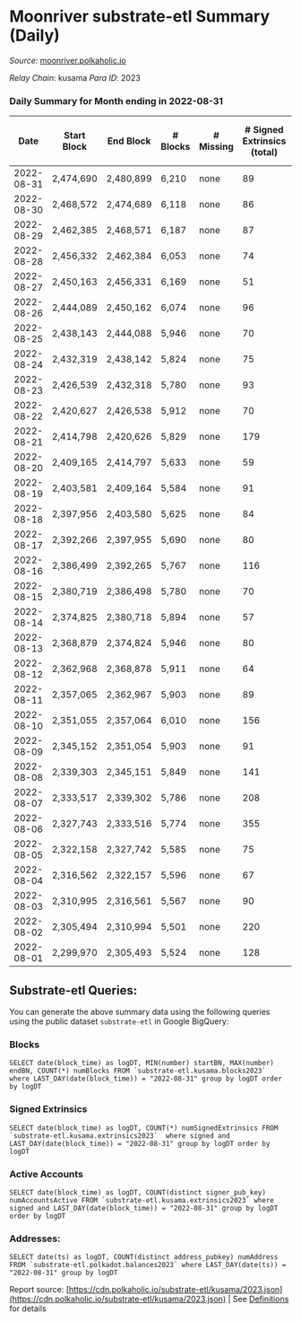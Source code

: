 # Moonriver substrate-etl Summary (Daily)

_Source_: [moonriver.polkaholic.io](https://moonriver.polkaholic.io)

*Relay Chain*: kusama
*Para ID*: 2023



### Daily Summary for Month ending in 2022-08-31


| Date | Start Block | End Block | # Blocks | # Missing | # Signed Extrinsics (total) | # Active Accounts | # Addresses with Balances | # Events | # Transfers | # XCM Transfers In | # XCM Transfers Out |
| ---- | ----------- | --------- | -------- | --------- | --------------------------- | ----------------- | ------------------------- | -------- | ----------- | ------------------ | ------------------- |
| 2022-08-31 | 2,474,690 | 2,480,899 | 6,210 | none  | 89 | 42 | 565,833 | 478,245 | 5,455 ($3,786,518.78) | 42 ($50,905.27) | 31 ($37,023.19) |
| 2022-08-30 | 2,468,572 | 2,474,689 | 6,118 | none  | 86 | 43 |  | 471,694 | 5,555 ($3,603,403.27) | 42 ($59,734.16) | 23 ($25,583.02) |
| 2022-08-29 | 2,462,385 | 2,468,571 | 6,187 | none  | 87 | 44 |  | 498,372 | 6,056 ($5,219,609.06) | 36 ($92,115.86) | 47 ($131,916.86) |
| 2022-08-28 | 2,456,332 | 2,462,384 | 6,053 | none  | 74 | 36 |  | 470,416 | 5,271 ($2,755,157.00) | 35 ($23,251.21) | 23 ($64,656.74) |
| 2022-08-27 | 2,450,163 | 2,456,331 | 6,169 | none  | 51 | 31 |  | 492,339 | 5,765 ($3,155,165.98) | 32 ($63,087.43) | 29 ($15,770.23) |
| 2022-08-26 | 2,444,089 | 2,450,162 | 6,074 | none  | 96 | 41 | 561,818 | 534,359 | 6,707 ($3,667,753.10) | 66 ($117,077.12) | 54 ($63,272.49) |
| 2022-08-25 | 2,438,143 | 2,444,088 | 5,946 | none  | 70 | 30 | 561,869 | 635,381 | 5,890 ($4,825,628.25) | 51 ($241,251.80) | 40 ($303,480.68) |
| 2022-08-24 | 2,432,319 | 2,438,142 | 5,824 | none  | 75 | 36 | 561,701 | 474,197 | 6,457 ($13,977,319.76) | 51 ($115,081.97) | 35 ($251,771.13) |
| 2022-08-23 | 2,426,539 | 2,432,318 | 5,780 | none  | 93 | 42 | 561,579 | 499,856 | 6,986 ($3,920,359.24) | 61 ($82,745.60) | 43 ($42,760.66) |
| 2022-08-22 | 2,420,627 | 2,426,538 | 5,912 | none  | 70 | 38 | 561,588 | 491,371 | 6,804 ($10,201,264.54) | 36 ($84,357.33) | 61 ($72,429.31) |
| 2022-08-21 | 2,414,798 | 2,420,626 | 5,829 | none  | 179 | 36 | 561,533 | 582,906 | 11,059 ($13,325,934.74) | 88 ($268,665.15) | 55 ($101,559.84) |
| 2022-08-20 | 2,409,165 | 2,414,797 | 5,633 | none  | 59 | 37 | 561,944 | 459,832 | 5,887 ($3,659,579.08) | 40 ($191,884.92) | 37 ($62,280.30) |
| 2022-08-19 | 2,403,581 | 2,409,164 | 5,584 | none  | 91 | 40 | 561,991 | 567,258 | 9,547 ($7,886,648.40) | 41 ($341,780.85) | 58 ($245,103.86) |
| 2022-08-18 | 2,397,956 | 2,403,580 | 5,625 | none  | 84 | 38 | 562,110 | 528,655 | 8,930 ($10,196,214.50) | 82 ($443,390.48) | 64 ($392,647.28) |
| 2022-08-17 | 2,392,266 | 2,397,955 | 5,690 | none  | 80 | 29 | 562,444 | 510,553 | 8,864 ($12,348,139.38) | 45 ($228,566.87) | 37 ($132,475.90) |
| 2022-08-16 | 2,386,499 | 2,392,265 | 5,767 | none  | 116 | 37 | 562,503 | 486,535 | 5,867 ($5,180,704.35) | 37 ($66,420.21) | 60 ($105,202.06) |
| 2022-08-15 | 2,380,719 | 2,386,498 | 5,780 | none  | 70 | 33 | 562,465 | 542,104 | 6,763 ($4,166,510.99) | 34 ($62,582.75) | 67 ($61,868.02) |
| 2022-08-14 | 2,374,825 | 2,380,718 | 5,894 | none  | 57 | 27 | 562,479 | 482,266 | 6,707 ($7,027,024.21) | 74 ($709,745.68) | 78 ($535,391.24) |
| 2022-08-13 | 2,368,879 | 2,374,824 | 5,946 | none  | 80 | 37 | 562,478 | 497,145 | 12,021 ($12,240,295.44) | 37 ($259,540.13) | 75 ($128,005.59) |
| 2022-08-12 | 2,362,968 | 2,368,878 | 5,911 | none  | 64 | 34 | 562,542 | 504,045 | 6,246 ($5,810,747.29) | 64 ($135,858.98) | 39 ($37,218.18) |
| 2022-08-11 | 2,357,065 | 2,362,967 | 5,903 | none  | 89 | 34 | 562,566 | 562,713 | 8,144 ($6,706,088.24) | 94 ($194,968.51) | 44 ($29,934.87) |
| 2022-08-10 | 2,351,055 | 2,357,064 | 6,010 | none  | 156 | 39 | 562,630 | 570,734 | 9,119 ($15,277,879.62) | 133 ($359,354.95) | 69 ($343,443.57) |
| 2022-08-09 | 2,345,152 | 2,351,054 | 5,903 | none  | 91 | 39 | 562,736 | 596,852 | 8,915 ($7,892,118.38) | 157 ($308,933.07) | 94 ($153,671.32) |
| 2022-08-08 | 2,339,303 | 2,345,151 | 5,849 | none  | 141 | 53 | 560,359 | 600,009 | 12,357 ($16,238,327.34) | 233 ($2,290,801.38) | 99 ($913,629.49) |
| 2022-08-07 | 2,333,517 | 2,339,302 | 5,786 | none  | 208 | 45 | 559,636 | 735,354 | 19,133 ($22,854,111.27) | 80 ($265,464.98) | 104 ($402,200.39) |
| 2022-08-06 | 2,327,743 | 2,333,516 | 5,774 | none  | 355 | 55 | 558,519 | 795,853 | 19,299 ($33,543,223.90) | 122 ($655,159.55) | 68 ($332,565.10) |
| 2022-08-05 | 2,322,158 | 2,327,742 | 5,585 | none  | 75 | 34 | 558,178 | 546,052 | 9,886 ($4,176,143.40) | 52 ($240,353.68) | 36 ($147,900.06) |
| 2022-08-04 | 2,316,562 | 2,322,157 | 5,596 | none  | 67 | 32 | 558,112 | 525,857 | 7,941 ($5,337,147.98) | 64 ($167,567.16) | 57 ($31,273.93) |
| 2022-08-03 | 2,310,995 | 2,316,561 | 5,567 | none  | 90 | 36 | 557,662 | 574,102 | 8,792 ($8,131,043.11) | 37 ($22,436.70) | 27 ($21,394.01) |
| 2022-08-02 | 2,305,494 | 2,310,994 | 5,501 | none  | 220 | 42 | 557,760 | 787,717 | 13,042 ($24,000,654.92) | 55 ($158,207.83) | 59 ($112,297.97) |
| 2022-08-01 | 2,299,970 | 2,305,493 | 5,524 | none  | 128 | 33 | 558,117 | 643,842 | 12,070 ($10,722,399.50) | 41 ($64,925.30) | 56 ($128,347.68) |

## Substrate-etl Queries:
You can generate the above summary data using the following queries using the public dataset `substrate-etl` in Google BigQuery:


### Blocks
```
SELECT date(block_time) as logDT, MIN(number) startBN, MAX(number) endBN, COUNT(*) numBlocks FROM `substrate-etl.kusama.blocks2023`  where LAST_DAY(date(block_time)) = "2022-08-31" group by logDT order by logDT
```


### Signed Extrinsics
```
SELECT date(block_time) as logDT, COUNT(*) numSignedExtrinsics FROM `substrate-etl.kusama.extrinsics2023`  where signed and LAST_DAY(date(block_time)) = "2022-08-31" group by logDT order by logDT
```


### Active Accounts
```
SELECT date(block_time) as logDT, COUNT(distinct signer_pub_key) numAccountsActive FROM `substrate-etl.kusama.extrinsics2023` where signed and LAST_DAY(date(block_time)) = "2022-08-31" group by logDT order by logDT
```


### Addresses:
```
SELECT date(ts) as logDT, COUNT(distinct address_pubkey) numAddress FROM `substrate-etl.polkadot.balances2023` where LAST_DAY(date(ts)) = "2022-08-31" group by logDT
```



Report source: [https://cdn.polkaholic.io/substrate-etl/kusama/2023.json](https://cdn.polkaholic.io/substrate-etl/kusama/2023.json) | See [Definitions](/DEFINITIONS.md) for details
